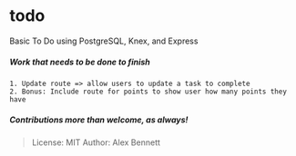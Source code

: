 # todo
Basic To Do using PostgreSQL, Knex, and Express

##### Work that needs to be done to finish
```
1. Update route => allow users to update a task to complete
2. Bonus: Include route for points to show user how many points they have
```
##### Contributions more than welcome, as always!

>License: MIT
>Author: Alex Bennett
